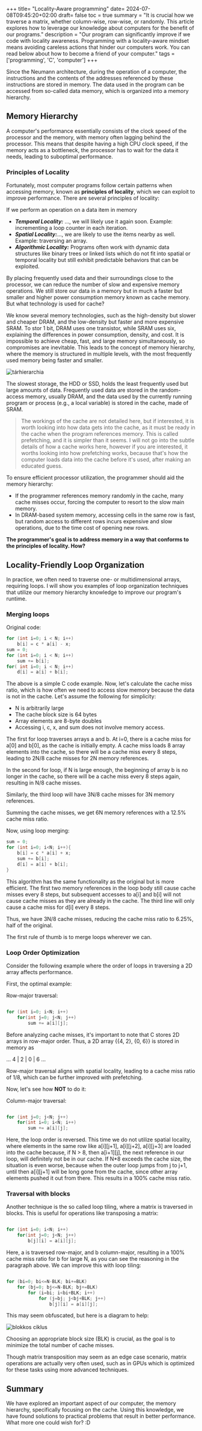 +++
title= "Locality-Aware programming"
date= 2024-07-08T09:45:20+02:00
draft= false
toc = true
summary = "It is crucial how we traverse a matrix, whether column-wise, row-wise, or randomly. This article explores how to leverage our knowledge about computers for the benefit of our programs."
description = "Our program can significantly improve if we code with locality awareness. Programming with a locality-aware mindset means avoiding careless actions that hinder our computers work. You can read below about how to become a friend of your computer."
tags = ['programming', 'C', 'computer']
+++

Since the Neumann architecture, during the operation of a computer, the instructions and the contents of the addresses referenced by these instructions are stored in memory. The data used in the program can be accessed from so-called data memory, which is organized into a memory hierarchy.

## Memory Hierarchy

A computer's performance essentially consists of the clock speed of the processor and the memory, with memory often lagging behind the processor. This means that despite having a high CPU clock speed, if the memory acts as a bottleneck, the processor has to wait for the data it needs, leading to suboptimal performance.

### Principles of Locality

Fortunately, most computer programs follow certain patterns when accessing memory, known as **principles of locality**, which we can exploit to improve performance. There are several principles of locality:

If we perform an operation on a data item in memory

* ***Temporal Locality:*** ..., we will likely use it again soon. Example: incrementing a loop counter in each iteration.
* ***Spatial Locality:***..., we are likely to use the items nearby as well. Example: traversing an array.
* ***Algorithmic Locality:*** Programs often work with dynamic data structures like binary trees or linked lists which do not fit into spatial or temporal locality but still exhibit predictable behaviors that can be exploited.

By placing frequently used data and their surroundings close to the processor, we can reduce the number of slow and expensive memory operations. We still store our data in a memory but in much a faster but smaller and higher power consumption memory known as cache memory. But what technology is used for cache?

We know several memory technologies, such as the high-density but slower and cheaper DRAM, and the low-density but faster and more expensive SRAM. To stor 1 bit, DRAM uses one transistor, while SRAM uses six, explaining the differences in power consumption, density, and cost. It is impossible to achieve cheap, fast, and large memory simultaneously, so compromises are inevitable. This leads to the concept of memory hierarchy, where the memory is structured in multiple levels, with the most frequently used memory being faster and smaller.

![tárhierarchia](/tarhierarchia.png)

The slowest storage, the HDD or SSD, holds the least frequently used but large amounts of data. Frequently used data are stored in the random-access memory, usually DRAM, and the data used by the currently running program or process (e.g., a local variable) is stored in the cache, made of SRAM.

> The workings of the cache are not detailed here, but if interested, it is worth looking into how data gets into the cache, as it must be ready in the cache when the program references memory. This is called prefetching, and it is simpler than it seems.
> I will not go into the subtle details of how a cache works here, however if you are interested, it worths looking into how prefetching works, because that's how the computer loads data into the cache before it's used, after making an educated guess.

To ensure efficient processor utilization, the programmer should aid the memory hierarchy:

* If the programmer references memory randomly in the cache, many cache misses occur, forcing the computer to resort to the slow main memory.
* In DRAM-based system memory, accessing cells in the same row is fast, but random access to different rows incurs expensive and slow operations, due to the time cost of opening new rows.

**The programmer's goal is to address memory in a way that conforms to the principles of locality. How?**
## Locality-Friendly Loop Organization

In practice, we often need to traverse one- or multidimensional arrays, requiring loops. I will show you examples of loop organization techniques that utilize our memory hierarchy knowledge to improve our program's runtime.
### Merging loops

Original code:

```C
for (int i=0; i < N; i++)
    b[i] = c * a[i] - x;
sum = 0;
for (int i=0; i < N; i++)
    sum += b[i];
for( int i=0; i < N; i++)
    d[i] = a[i] + b[i];
```

The above is a simple C code example. Now, let's calculate the cache miss ratio, which is how often we need to access slow memory because the data is not in the cache. Let's assume the following for simplicity:

* N is arbitrarily large
* The cache block size is 64 bytes
* Array elements are 8-byte doubles
* Accessing i, c, x, and sum does not involve memory access.

The first for loop traverses arrays a and b. At i=0, there is a cache miss for a[0] and b[0], as the cache is initially empty. A cache miss loads 8 array elements into the cache, so there will be a cache miss every 8 steps, leading to 2N/8 cache misses for 2N memory references.

In the second for loop, if N is large enough, the beginning of array b is no longer in the cache, so there will be a cache miss every 8 steps again, resulting in N/8 cache misses.

Similarly, the third loop will have 3N/8 cache misses for 3N memory references.

Summing the cache misses, we get 6N memory references with a 12.5% cache miss ratio.

Now, using loop merging:

```C
sum = 0;
for (int i=0; i<N; i++){
    b[i] = c * a[i] + x;
    sum += b[i];
    d[i] = a[i] + b[i];
}
```

This algorithm has the same functionality as the original but is more efficient. The first two memory references in the loop body still cause cache misses every 8 steps, but subsequent accesses to a[i] and b[i] will not cause cache misses as they are already in the cache. The third line will only cause a cache miss for d[i] every 8 steps.

Thus, we have 3N/8 cache misses, reducing the cache miss ratio to 6.25%, half of the original.

The first rule of thumb is to merge loops wherever we can.

### Loop Order Optimization

Consider the following example where the order of loops in traversing a 2D array affects performance.

First, the optimal example:

Row-major traversal:

```C

for (int i=0; i<N; i++)
    for(int j=0; j<N; j++)
        sum += a[i][j];
```

Before analyzing cache misses, it's important to note that C stores 2D arrays in row-major order. Thus, a 2D array {{4, 2}, {0, 6}} is stored in memory as

... 4 | 2 | 0 | 6 ...

Row-major traversal aligns with spatial locality, leading to a cache miss ratio of 1/8, which can be further improved with prefetching.

Now, let's see how **NOT** to do it:

Column-major traversal:

```C

for (int j=0; j<N; j++)
    for(int i=0; i<N; i++)
        sum += a[i][j];
```

Here, the loop order is reversed. This time we do not utilize spatial locality, where elements in the same row like a[i][j+1], a[i][j+2], a[i][j+3] are loaded into the cache because, if N > 8, then a[i+1][j], the next reference in our loop, will definitely not be in our cache. If N\*8 exceeds the cache size, the situation is even worse, because when the outer loop jumps from j to j+1, until then a[i][j+1] will be long gone from the cache, since other array elements pushed it out from there. This results in a 100% cache miss ratio.

### Traversal with blocks

Another technique is the so called loop tiling, where a matrix is traversed in blocks. This is useful for operations like transposing a matrix:

```C

for (int i=0; i<N; i++)
    for(int j=0; j<N; j++)
        b[j][i] = a[i][j];
```
Here, a is traversed row-major, and b column-major, resulting in a 100% cache miss ratio for b for large N, as you can see the reasoning in the paragraph above. We can improve this with loop tiling:

```C

for (bi=0; bi<=N-BLK; bi+=BLK)
    for (bj=0; bj<=N-BLK; bj+=BLK)
        for (i=bi; i<bi+BLK; i++)
            for (j=bj; j<bj+BLK; j++)
                b[j][i] = a[i][j];
```
This may seem obfuscated, but here is a diagram to help:

![blokkos ciklus](/blokkosciklus.png)

Choosing an appropriate block size (BLK) is crucial, as the goal is to minimize the total number of cache misses.

Though matrix transposition may seem as an edge case scenario, matrix operations are actually very often used, such as in GPUs which is optimized for these tasks using more advanced techniques.

## Summary

We have explored an important aspect of our computer, the memory hierarchy, specifically focusing on the cache. Using this knowledge, we have found solutions to practical problems that result in better performance. What more one could wish for? :D
